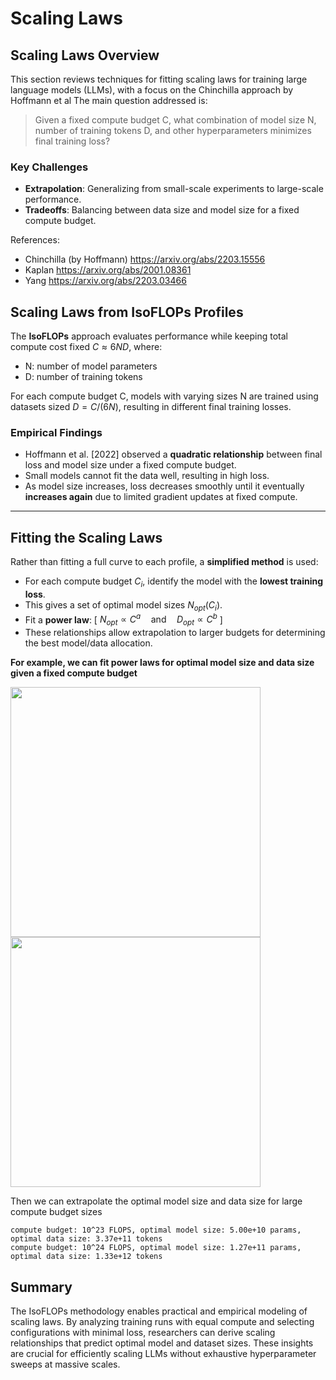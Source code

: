 # Scaling Laws


## Scaling Laws Overview

This section reviews techniques for fitting scaling laws for training large language models (LLMs), with a focus on the Chinchilla approach by Hoffmann et al The main question addressed is:

> Given a fixed compute budget C, what combination of model size N, number of training tokens D, and other hyperparameters minimizes final training loss?


### Key Challenges
- **Extrapolation**: Generalizing from small-scale experiments to large-scale performance.
- **Tradeoffs**: Balancing between data size and model size for a fixed compute budget.

References:
- Chinchilla (by Hoffmann) https://arxiv.org/abs/2203.15556
- Kaplan https://arxiv.org/abs/2001.08361
- Yang https://arxiv.org/abs/2203.03466


## Scaling Laws from IsoFLOPs Profiles

The **IsoFLOPs** approach evaluates performance while keeping total compute cost fixed $C \approx 6ND$, where:
- N: number of model parameters
- D: number of training tokens

For each compute budget C, models with varying sizes N are trained using datasets sized $D = C / (6N)$, resulting in different final training losses.

### Empirical Findings
- Hoffmann et al. [2022] observed a **quadratic relationship** between final loss and model size under a fixed compute budget.
- Small models cannot fit the data well, resulting in high loss.
- As model size increases, loss decreases smoothly until it eventually **increases again** due to limited gradient updates at fixed compute.

---

## Fitting the Scaling Laws

Rather than fitting a full curve to each profile, a **simplified method** is used:
- For each compute budget $C_i$, identify the model with the **lowest training loss**.
- This gives a set of optimal model sizes $N_{opt}(C_i)$.
- Fit a **power law**: 
  \[
  $N_{opt} \propto C^a \quad \text{and} \quad D_{opt} \propto C^b$
  \]
- These relationships allow extrapolation to larger budgets for determining the best model/data allocation.

**For example, we can fit power laws for optimal model size and data size given a fixed compute budget** 

<img width="400" src="https://github.com/user-attachments/assets/2157bcb0-44bb-4a8e-afa7-1c233bdcc022" />
<img width="400" src="https://github.com/user-attachments/assets/3a704ca1-34db-41d7-98d9-ebd850ce47d2" />

Then we can extrapolate the optimal model size and data size for large compute budget sizes
```
compute budget: 10^23 FLOPS, optimal model size: 5.00e+10 params, optimal data size: 3.37e+11 tokens
compute budget: 10^24 FLOPS, optimal model size: 1.27e+11 params, optimal data size: 1.33e+12 tokens
```

## Summary

The IsoFLOPs methodology enables practical and empirical modeling of scaling laws. By analyzing training runs with equal compute and selecting configurations with minimal loss, researchers can derive scaling relationships that predict optimal model and dataset sizes. These insights are crucial for efficiently scaling LLMs without exhaustive hyperparameter sweeps at massive scales.




